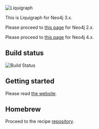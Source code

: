 ![Liquigraph](http://liquigraph.github.io/images/liquigraph-logo.png)

This is Liquigraph for Neo4j 3.x.

Please proceed to [this page](https://github.com/liquigraph/liquigraph/tree/2.x) for Neo4j 2.x.

Please proceed to [this page](https://github.com/liquigraph/liquigraph/) for Neo4j 4.x.

## Build status

![Build Status](https://github.com/liquigraph/liquigraph/workflows/CI/badge.svg?branch=3.x)

## Getting started

Please read [the website](https://liquigraph.org/).

## Homebrew

Proceed to the recipe [repository](https://www.github.com/liquigraph/homebrew-liquigraph/).
